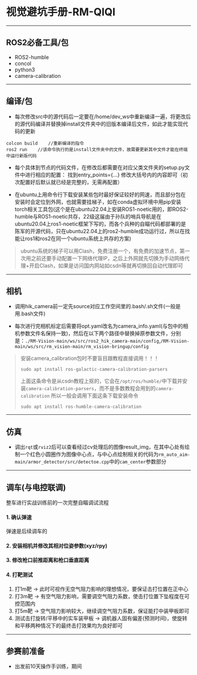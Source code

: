 # 视觉避坑手册-RM-QIQI

---

## ROS2必备工具/包
- ROS2-humble
- concol
- python3
- camera-calibration

---

## 编译/包


- 每次修改src中的源代码后一定要在/home/dev_ws中重新编译一遍，将更改后的源代码编译并替换掉install文件夹中的旧版本编译后文件，如此才能实现代码的更新
```shell
colcon build	//重新编译的指令
ros2 run	//该命令执行的是install文件夹中的文件，故需要更新其中文件才能在终端中运行新版代码
```

- 每个具体到节点的代码文件，在修改后都需要在对应父类文件夹的setup.py文件中进行相应的配置：
找到entry_points={...}
修改大括号内的内容即可（初次配置好后默认就已经是完整的，无需再配置）

- 在ubuntu上用命令行下载安装某些包时最好保证较好的网速，而且部分包在安装时会定位到外网，也就需要挂梯子，如在conda虚拟环境中用pip安装torch相关工具包(这个是在ubuntu22.04上安装ROS1-noetic用的，即ROS2-humble与ROS1-noetic共存，22级这届由于孙队的哨兵导航是在ubuntu20.04上ros1-noetic框架下写的，而各个兵种的自瞄代码都部署的是陈军的开源代码，只在ubuntu22.04上的ros2-humble成功运行过，所以在找能让ros1和ros2在同一个ubuntu系统上共存的方案)
> ubuntu系统的梯子可以用Clash，免费注册一个，有免费的加速节点，第一次用之前还要手动配置一下网络代理IP，之后上外网就先切换为手动网络代理+开启Clash，如果是访问国内网站如csdn等就再切换回自动代理即可

---

## 相机


- 调用hik_camera前一定先source对应工作空间里的.bash/.sh文件(一般是用.bash文件)

- 每次进行完相机标定后需要将opt.yaml改名为camera_info.yaml(与包中的相机参数文件名保持一致)，然后在以下两个路径中替换掉原参数文件，分别是：`./RM-Vision-main/ws/src/ros2_hik_camera-main/config`,`/RM-Vision-main/ws/src/rm_vision-main/rm_vision-bringup/config`

> 安装camera_calibration包时不要盲目跟教程直接调用！！！
> ```shell
> sudo apt install ros-galactic-camera-calibration-parsers
> ```
> 上面这条命令是从csdn教程上抠的，它会在`/opt/ros/humble/`中下载并安装`camera-calibration-parsers`，而不是多数教程会用到的`camera-calibration`
所以一般会调用下面这条下载安装命令
> ```shell
> sudo apt install ros-humble-camera-calibration
> ```

---

## 仿真


- 调出`rqt`或`rviz2`后可以查看经过cv处理后的图像result_img，在其中心处有绘制一个红色小圆圈作为图像中心点，与中心点绘制相关的代码为`rm_auto_aim-main/armor_detector/src/detectoe.cpp`中的`cam_center`参数部分

---

## 调车(与电控联调)


整车进行实战训练前的一次完整自瞄调试流程

#### 1. 确认弹速
弹速是后续调车的

#### 2. 安装相机并修改其相对位姿参数(xyz/rpy)

#### 3. 修改枪口前推距离和枪口垂直距离

#### 4. 打靶测试
  1. 打1m靶 -> 此时可视作无空气阻力影响的理想情况，要保证击打位置在正中心
  2. 打3m靶 -> 有空气阻力影响，需要调空气阻力系数，使击打位置下坠程度在可控范围内
  3. 打5m靶 -> 空气阻力影响较大，继续调空气阻力系数，保证能打中装甲板即可
  4. 测试击打旋转/平移中的实车装甲板 -> 调机器人固有偏差(预测时间)，使旋转和平移两种情况下的最终击打效果均为良好即可

---

## 参赛前准备


- 出发前10天操作手训练，期间